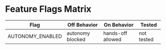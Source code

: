 # Feature Flags Matrix

| Flag | Off Behavior | On Behavior | Tested |
| ---- | ------------ | ----------- | ------ |
| AUTONOMY_ENABLED | autonomy blocked | hands-off allowed | not tested |
